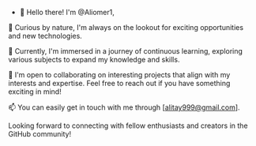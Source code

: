 - 👋 Hello there! I'm @Aliomer1,

👀 Curious by nature, I'm always on the lookout for exciting opportunities and new technologies.

🌱 Currently, I'm immersed in a journey of continuous learning, exploring various subjects to expand my knowledge and skills.

💞️ I'm open to collaborating on interesting projects that align with my interests and expertise. Feel free to reach out if you have something exciting in mind!

📫 You can easily get in touch with me through [alitay999@gmail.com].

Looking forward to connecting with fellow enthusiasts and creators in the GitHub community!

<!---
Aliomer1/Aliomer1 is a ✨ special ✨ repository because its `README.md` (this file) appears on your GitHub profile.
You can click the Preview link to take a look at your changes.
--->
